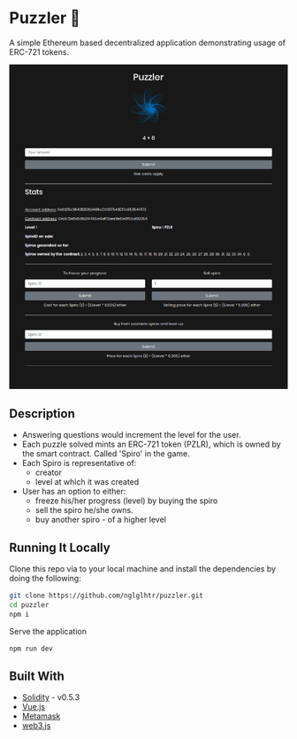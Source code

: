 # Puzzler :game_die:

A simple Ethereum based decentralized application demonstrating usage of ERC-721 tokens.

![Puzzler](./puzzler.png)

## Description

- Answering questions would increment the level for the user.
- Each puzzle solved mints an ERC-721 token (PZLR), which is owned by the smart contract. Called 'Spiro' in the game.
- Each Spiro is representative of: 
  - creator 
  - level at which it was created
- User has an option to either:
  - freeze his/her progress (level) by buying the spiro
  - sell the spiro he/she owns.
  - buy another spiro - of a higher level


## Running It Locally

Clone this repo via to your local machine and install the dependencies by doing the following:

```bash
git clone https://github.com/nglglhtr/puzzler.git
cd puzzler
npm i
```
Serve the application

```bash
npm run dev
```

## Built With

* [Solidity](https://solidity.readthedocs.io/en/v0.5.3/) - v0.5.3
* [Vue.js](https://vuejs.org/) 
* [Metamask](https://metamask.io/)
* [web3.js](https://github.com/ethereum/web3.js/)

